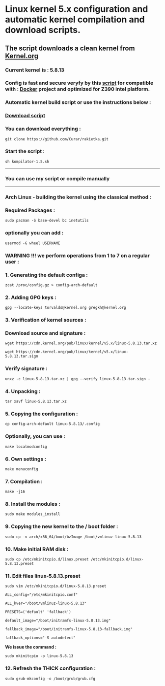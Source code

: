 
# Linux kernel 5.x configuration and automatic kernel compilation and download scripts.
## The script downloads a clean kernel from [Kernel.org](https://kernel.org)
### Current kernel is : 5.8.13
### Config is fast and secure veryfy by this [script](https://github.com/moby/moby/blob/master/contrib/check-config.sh) for compatible with : [Docker](https://docs.docker.com) project and optimized for Z390 intel platform.
### Automatic kernel build script or use the instructions below :
### [Download script](https://github.com/Curar/rakietka/releases/download/1.5/kompilator-1.5.sh)
### You can download everything :
`git clone https://github.com/Curar/rakietka.git`
### Start the script :
`sh kompilator-1.5.sh`
***
### You can use my script or compile manually
***
### Arch Linux - building the kernel using the classical method :
### Required Packages :
`sudo pacman -S base-devel bc inetutils`
### optionally you can add :
`usermod -G wheel USERNAME`
### WARNING !!! we perform operations from 1 to 7 on a regular user :
### 1. Generating the default configa :
`zcat /proc/config.gz > config-arch-default`
### 2. Adding GPG keys :
 `gpg --locate-keys torvalds@kernel.org gregkh@kernel.org`
### 3. Verification of kernel sources :
### Download source and signature :
 `wget https://cdn.kernel.org/pub/linux/kernel/v5.x/linux-5.8.13.tar.xz`

 `wget https://cdn.kernel.org/pub/linux/kernel/v5.x/linux-5.8.13.tar.sign`
### Verify signature :
 `unxz -c linux-5.8.13.tar.xz | gpg --verify linux-5.8.13.tar.sign -`
### 4. Unpacking :
 `tar xavf linux-5.8.13.tar.xz`
### 5. Copying the configuration :
 `cp config-arch-default linux-5.8.13/.config`
### Optionally, you can use :
 `make localmodconfig`
### 6. Own settings :
 `make menuconfig`
### 7. Compilation :
 `make -j16`
### 8. Install the modules :
 `sudo make modules_install`
### 9. Copying the new kernel to the / boot folder :
 `sudo cp -v arch/x86_64/boot/bzImage /boot/vmlinuz-linux-5.8.13`
### 10. Make initial RAM disk :
 `sudo cp /etc/mkinitcpio.d/linux.preset /etc/mkinitcpio.d/linux-5.8.13.preset`
### 11. Edit files linux-5.8.13.preset
 `sudo vim /etc/mkinitcpio.d/linux-5.8.13.preset`

 ```
 ALL_config="/etc/mkinitcpio.conf"

 ALL_kver="/boot/vmlinuz-linux-5.8.13"

 PRESETS=('default' 'fallback')

 default_image="/boot/initramfs-linux-5.8.13.img"

 fallback_image="/boot/initramfs-linux-5.8.13-fallback.img"

 fallback_options="-S autodetect"
 ```

**We issue the command :**

 `sudo mkinitcpio -p linux-5.8.13`

### 12. Refresh the THICK configuration :
 `sudo grub-mkconfig -o /boot/grub/grub.cfg`


